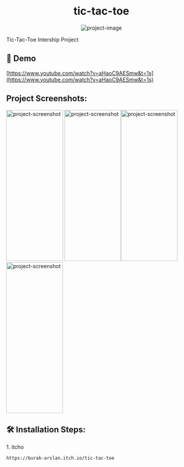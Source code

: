 <h1 align="center" id="title">tic-tac-toe</h1>

<p align="center"><img src="https://img.itch.zone/aW1nLzE3MzkyNjA5LnBuZw==/original/7YvsYD.png" alt="project-image"></p>

<p id="description">Tic-Tac-Toe Intership Project</p>

<h2>🚀 Demo</h2>

[https://www.youtube.com/watch?v=aHaoC9AESmw&t=1s](https://www.youtube.com/watch?v=aHaoC9AESmw&t=1s)

<h2>Project Screenshots:</h2>

<img src="https://img.itch.zone/aW1nLzE3MzkyNjQ2LnBuZw==/original/MbAwaU.png" alt="project-screenshot" width="150" height="400/"> <img src="https://img.itch.zone/aW1nLzE3MzkyNjU2LnBuZw==/original/zXUVjQ.png" alt="project-screenshot" width="150" height="400/"><img src="https://img.itch.zone/aW1nLzE3MzkyNjY0LnBuZw==/original/%2BStOkm.png" alt="project-screenshot" width="150" height="400/"><img src="https://img.itch.zone/aW1nLzE3MzkyNjY4LnBuZw==/original/LO3%2F2g.png" alt="project-screenshot" width="150" height="400/">

  
  

<h2>🛠️ Installation Steps:</h2>

<p>1. itcho</p>

```
https://burak-arslan.itch.io/tic-tac-toe
```

